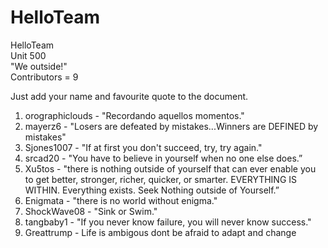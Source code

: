 # HelloTeam 

HelloTeam  
Unit 500   
"We outside!"  
Contributors = 9

Just add your name and favourite quote to the document.  

1. orographiclouds - "Recordando aquellos momentos."
2. mayerz6 - "Losers are defeated by mistakes...Winners are DEFINED by mistakes"
3. Sjones1007 - "If at first you don't succeed, try, try again."
4. srcad20 - "You have to believe in yourself when no one else does.”
5. Xu5tos - "there is nothing outside of yourself that can ever enable you to get better, stronger, richer, quicker, or smarter. EVERYTHING IS WITHIN. Everything exists. Seek Nothing outside of Yourself.”
6. Enigmata - "there is no world without enigma."
7. ShockWave08 - "Sink or Swim."
8. tangbaby1 - "If you never know failure, you will never know success."
9. Greattrump - Life is ambigous dont be afraid to adapt and change
